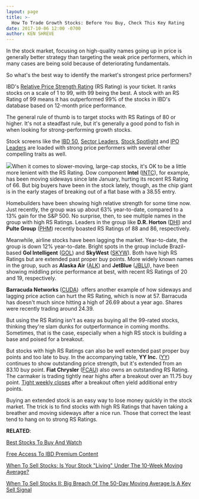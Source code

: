 ```yaml
---
layout: page
title: >-
  How To Trade Growth Stocks: Before You Buy, Check This Key Rating
date: 2017-10-06 12:00 -0700
author: KEN SHREVE
---
```





In the stock market, focusing on high-quality names going up in price is generally better strategy than targeting the weak price performers, which in many cases are being sold because of deteriorating fundamentals.


So what's the best way to identify the market's strongest price performers?


IBD's [Relative Price Strength Rating](https://www.investors.com/ibd-university/find-evaluate-stocks/exclusive-ratings/) (RS Rating) is your ticket. It ranks stocks on a scale of 1 to 99, with 99 being the best. A stock with an RS Rating of 99 means it has outperformed 99% of the stocks in IBD's database based on 12-month price performance.


The general rule of thumb is to target stocks with RS Ratings of 80 or higher. It's not a steadfast rule, but it's generally a good pond to fish in when looking for strong-performing growth stocks.


Stock screens like the [IBD 50](https://www.investors.com/stock-lists/ibd-50/ibd-50-performance/), [Sector Leaders](http://research.investors.com/stock-lists/sector-leaders), [Stock Spotlight](http://research.investors.com/stock-lists/stock-spotlight/) and [IPO Leaders](http://research.investors.com/stock-lists/ipo-leaders/) are loaded with strong price performers with several other compelling traits as well.


![](https://www.investors.com/wp-content/uploads/2017/10/IC100317.png)When it comes to slower-moving, large-cap stocks, it's OK to be a little more lenient with the RS Rating. Dow component **Intel** ([INTC](https://research.investors.com/quote.aspx?symbol=INTC)), for example, has been moving sideways since late January, hurting its recent RS Rating of 66. But big buyers have been in the stock lately, though, as the chip giant is in the early stages of breaking out of a flat base with a 38.55 entry.


Homebuilders have been showing high relative strength for some time now. Just recently, the group was up about 63% year-to-date, compared to a 13% gain for the S&P 500. No surprise, then, to see multiple names in the group with high RS Ratings. Leaders in the group like **D.R. Horton** ([DHI](https://research.investors.com/quote.aspx?symbol=DHI)) and **Pulte Group** ([PHM](https://research.investors.com/quote.aspx?symbol=PHM)) recently boasted RS Ratings of 88 and 86, respectively.


Meanwhile, airline stocks have been lagging the market. Year-to-date, the group is down 12% year-to-date. Bright spots in the group include Brazil-based **Gol Intelligent** ([GOL](https://research.investors.com/quote.aspx?symbol=GOL)) and **SkyWest** ([SKYW](https://research.investors.com/quote.aspx?symbol=SKYW)). Both have high RS Ratings but are extended past proper buy points. More widely known names in the group, such as **Alaska Air** ([ALK](https://research.investors.com/quote.aspx?symbol=ALK)) and **JetBlue** ([JBLU](https://research.investors.com/quote.aspx?symbol=JBLU)), have been showing middling price performance at best, with recent RS Ratings of 20 and 19, respectively.


**Barracuda Networks** ([CUDA](https://research.investors.com/quote.aspx?symbol=CUDA))  offers another example of how sideways and lagging price action can hurt the RS Rating, which is now at 57. Barracuda has doesn't much since hitting a high of 26.69 about a year ago. Shares were recently trading around 24.39.


But using the RS Rating isn't as easy as buying all the 99-rated stocks, thinking they're slam dunks for outperformance in coming months. Sometimes, that is the case, especially when a high RS stock is building a base and poised for a breakout.



But stocks with high RS Ratings can also be well extended past proper buy points and too late to buy. In the accompanying table, **YY Inc.** ([YY](https://research.investors.com/quote.aspx?symbol=YY)) continues to show outstanding price strength, but it's extended from an 83.10 buy point. **Fiat Chrysler** ([FCAU](https://research.investors.com/quote.aspx?symbol=FCAU)) also owns an outstanding RS Rating. The carmaker is trading tightly near highs after a breakout over an 11.75 buy point. [Tight weekly closes](https://www.investors.com/ibd-university/how-to-buy/additional-buy-points/) after a breakout often yield additional entry points.


Buying an extended stock is an easy way to lose money quickly in the stock market. The trick is to find stocks with high RS Ratings that haven taking a breather and moving sideways after a nice run. Those that correct the least tend to hang on to strong RS Ratings.


**RELATED**:


[Best Stocks To Buy And Watch](https://www.investors.com/stock-lists/stocks-to-watch-top-rated-ipos-big-caps-and-growth-stocks/)


[Free Access To IBD Premium Content](http://shop.investors.com/offer/splashresponsive.aspx?id=ibd-freeaccess2017)


[When To Sell Stocks: Is Your Stock "Living" Under The 10-Week Moving Average?](https://www.investors.com/how-to-invest/investors-corner/know-this-sell-rule-is-the-stock-living-beneath-the-10-week-line/)


[When To Sell Stocks II: Big Breach Of The 50-Day Moving Average Is A Key Sell Signal](https://www.investors.com/how-to-invest/investors-corner/50-day-moving-average/)




